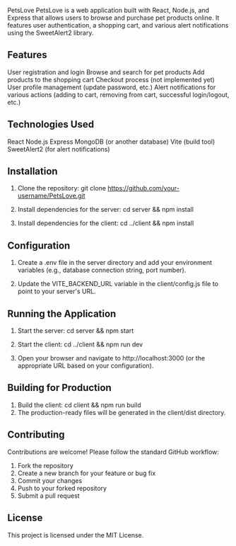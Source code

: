 PetsLove
PetsLove is a web application built with React, Node.js, and Express that allows users to browse and purchase pet products online. It features user authentication, a shopping cart, and various alert notifications using the SweetAlert2 library.

## Features

User registration and login
Browse and search for pet products
Add products to the shopping cart
Checkout process (not implemented yet)
User profile management (update password, etc.)
Alert notifications for various actions (adding to cart, removing from cart, successful login/logout, etc.)

## Technologies Used

React
Node.js
Express
MongoDB (or another database)
Vite (build tool)
SweetAlert2 (for alert notifications)

## Installation

1. Clone the repository: git clone https://github.com/your-username/PetsLove.git

2. Install dependencies for the server: cd server && npm install

3. Install dependencies for the client: cd ../client && npm install

## Configuration

1. Create a .env file in the server directory and add your environment variables (e.g., database connection string, port number).

2. Update the VITE_BACKEND_URL variable in the client/config.js file to point to your server's URL.

## Running the Application

1. Start the server: cd server && npm start
2. Start the client: cd ../client && npm run dev

3. Open your browser and navigate to http://localhost:3000 (or the appropriate URL based on your configuration).

## Building for Production

1. Build the client: cd client && npm run build
2. The production-ready files will be generated in the client/dist directory.

## Contributing

Contributions are welcome! Please follow the standard GitHub workflow:

1. Fork the repository
2. Create a new branch for your feature or bug fix
3. Commit your changes
4. Push to your forked repository
5. Submit a pull request

## License

This project is licensed under the MIT License.
